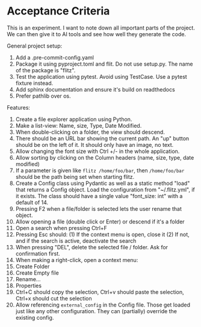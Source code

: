 # Acceptance Criteria

This is an experiment. I want to note down all important parts of the project.
We can then give it to AI tools and see how well they generate the code.

General project setup:
1. Add a .pre-commit-config.yaml
2. Package it using pyproject.toml and flit. Do not use setup.py. The name of
   the package is "flitz".
3. Test the application using pytest. Avoid using TestCase. Use a pytest fixture
   instead.
4. Add sphinx documentation and ensure it's build on readthedocs
5. Prefer pathlib over os.

Features:
1. Create a file explorer application using Python.
2. Make a list-view: Name, size, Type, Date Modified.
3. When double-clicking on a folder, the view should descend.
4. There should be an URL bar showing the current path. An "up" button should be
   on the left of it. It should only have an image, no text.
5. Allow changing the font size with Ctrl +/- in the whole application.
6. Allow sorting by clicking on the Column headers (name, size, type, date modified)
7. If a parameter is given like `flitz /home/foo/bar`, then `/home/foo/bar`
   should be the path being set when starting flitz.
8. Create a Config class using Pydantic as well as a static method "load" that
   returns a Config object. Load the configuration from "~/.flitz.yml", if it
   exists. The class should have a single value "font_size: int" with a default
   of 14.
9. Pressing F2 when a file/folder is selected lets the user rename that object.
10. Allow opening a file (double click or Enter) or descend if it's a folder
11. Open a search when pressing Ctrl+F
12. Pressing Esc should:
    (1) If the context menu is open, close it
    (2) If not, and if the search is active, deactivate the search
13. When pressing "DEL", delete the selected file / folder. Ask for confirmation first.
14. When making a right-click, open a context menu:
   1. Create Folder
   2. Create Empty file
   3. Rename...
   4. Properties
15. Ctrl+C should copy the selection,
    Ctrl+v should paste the selection,
    Ctrl+x should cut the selection
16. Allow referencing `external_config` in the Config file. Those get loaded
    just like any other configuration. They can (partially) override the
    existing config.
